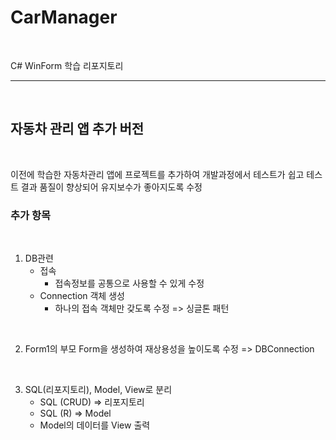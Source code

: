 # CarManager

<br/>

C# WinForm 학습 리포지토리
<hr/>

<br/>

## 자동차 관리 앱 추가 버전

<br/>

 이전에 학습한 자동차관리 앱에 프로젝트를 추가하여 개발과정에서 테스트가 쉽고 테스트 결과 품질이 향상되어 유지보수가 좋아지도록 수정
 
 ### 추가 항목
 
 <br/>
 
  1. DB관련
     - 접속
       - 접속정보를 공통으로 사용할 수 있게 수정
     - Connection 객체 생성
       - 하나의 접속 객체만 갖도록 수정 => 싱글톤 패턴 

<br/>

  2. Form1의 부모 Form을 생성하여 재상용성을 높이도록 수정 => DBConnection

<br/>

  3. SQL(리포지토리), Model, View로 분리
     - SQL (CRUD) => 리포지토리
     - SQL (R) => Model
     - Model의 데이터를 View 출력
